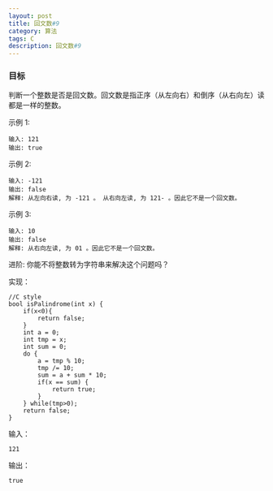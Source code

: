 ```yaml
---
layout: post
title: 回文数#9
category: 算法
tags: C
description: 回文数#9
--- 
```

### 目标

判断一个整数是否是回文数。回文数是指正序（从左向右）和倒序（从右向左）读都是一样的整数。

示例 1:

	输入: 121
	输出: true

示例 2:

	输入: -121
	输出: false
	解释: 从左向右读, 为 -121 。 从右向左读, 为 121- 。因此它不是一个回文数。
	
示例 3:

	输入: 10
	输出: false
	解释: 从右向左读, 为 01 。因此它不是一个回文数。
	

进阶:
你能不将整数转为字符串来解决这个问题吗？

实现：

	//C style
	bool isPalindrome(int x) {
	    if(x<0){
	        return false;
	    }
	    int a = 0;
	    int tmp = x;
	    int sum = 0;
	    do {
	        a = tmp % 10;
	        tmp /= 10;
	        sum = a + sum * 10;
	        if(x == sum) {
	            return true;
	        }
	    } while(tmp>0);
    	return false;
	}

输入：

	121

输出：

	true
